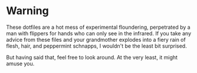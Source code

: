 Warning
=======

These dotfiles are a hot mess of experimental floundering, perpetrated by a man with flippers for hands who can only see in the infrared. If you take any advice from these files and your grandmother explodes into a fiery rain of flesh, hair, and peppermint schnapps, I wouldn't be the least bit surprised.

But having said that, feel free to look around. At the very least, it might amuse you.
